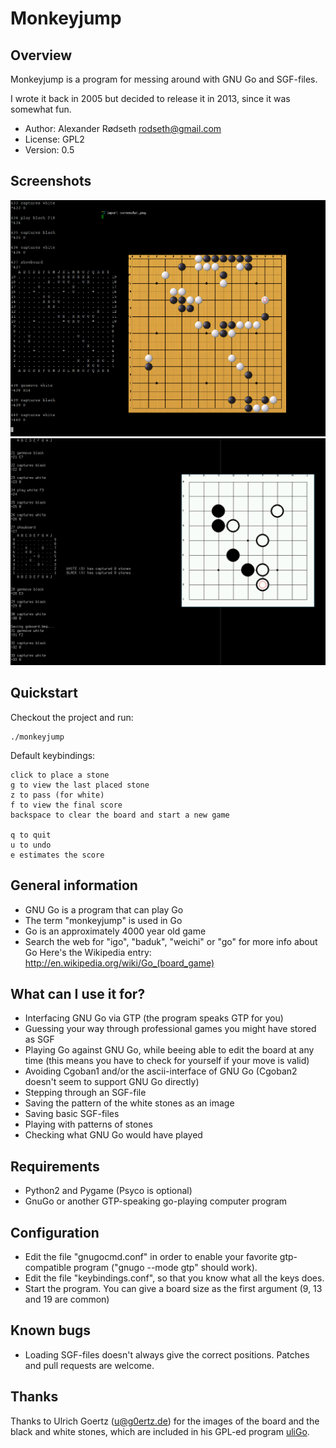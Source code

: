 Monkeyjump
==========

Overview
--------

Monkeyjump is a program for messing around with GNU Go and SGF-files.

I wrote it back in 2005 but decided to release it in 2013, since it was somewhat fun.

* Author: Alexander Rødseth <rodseth@gmail.com>
* License: GPL2
* Version: 0.5


Screenshots
-----------

![](screenshots/2005.png)
![](screenshots/2013-08-02_1.png)


Quickstart
----------

Checkout the project and run:

```
./monkeyjump
```

Default keybindings:

```
click to place a stone
g to view the last placed stone
z to pass (for white)
f to view the final score
backspace to clear the board and start a new game

q to quit
u to undo
e estimates the score
```

General information
-------------------

* GNU Go is a program that can play Go
* The term "monkeyjump" is used in Go
* Go is an approximately 4000 year old game
* Search the web for "igo", "baduk", "weichi" or "go" for more info about Go
  Here's the Wikipedia entry: http://en.wikipedia.org/wiki/Go_(board_game)


What can I use it for?
----------------------

* Interfacing GNU Go via GTP (the program speaks GTP for you)
* Guessing your way through professional games you might have stored as SGF
* Playing Go against GNU Go, while beeing able to edit the board at any time (this means you have to check for yourself if your move is valid)
* Avoiding Cgoban1 and/or the ascii-interface of GNU Go (Cgoban2 doesn't seem to support GNU Go directly)
* Stepping through an SGF-file
* Saving the pattern of the white stones as an image
* Saving basic SGF-files
* Playing with patterns of stones
* Checking what GNU Go would have played


Requirements
------------

* Python2 and Pygame (Psyco is optional)
* GnuGo or another GTP-speaking go-playing computer program


Configuration
-------------

* Edit the file "gnugocmd.conf" in order to enable your favorite gtp-compatible program ("gnugo --mode gtp" should work).
* Edit the file "keybindings.conf", so that you know what all the keys does.
* Start the program. You can give a board size as the first argument (9, 13 and 19 are common)


Known bugs
----------

* Loading SGF-files doesn't always give the correct positions. Patches and pull requests are welcome.


Thanks
-------

Thanks to Ulrich Goertz (u@g0ertz.de) for the images of the board and the black and white stones,
which are included in his GPL-ed program [uliGo](http://www.u-go.net/uligo/).
